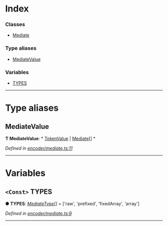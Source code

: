

# Index

### Classes

* [Mediate](../classes/_encoder_mediate_.mediate.md)

### Type aliases

* [MediateValue](_encoder_mediate_.md#mediatevalue)

### Variables

* [TYPES](_encoder_mediate_.md#types)

---

# Type aliases

<a id="mediatevalue"></a>

##  MediateValue

**Ƭ MediateValue**: * [TokenValue](_types_.md#tokenvalue) &#124; [Mediate](../classes/_encoder_mediate_.mediate.md)[]
*

*Defined in [encoder/mediate.ts:11](https://github.com/paritytech/js-libs/blob/de07639/packages/abi/src/encoder/mediate.ts#L11)*

___

# Variables

<a id="types"></a>

## `<Const>` TYPES

**● TYPES**: *[MediateType](_types_.md#mediatetype)[]* =  ['raw', 'prefixed', 'fixedArray', 'array']

*Defined in [encoder/mediate.ts:9](https://github.com/paritytech/js-libs/blob/de07639/packages/abi/src/encoder/mediate.ts#L9)*

___


